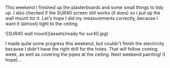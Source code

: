 This weekend I finished up the plasterboards and some small things to tidy up. I also checked if the SUR40 screen still works (it does) so I put up the wall mount for it. Let's hope I did my measurements correctly, because I want it (almost) tight to the ceiling.

![SUR40 wall mount](assets/ready for sur40.jpg)

I made quite some progress this weekend, but couldn't finish the electricity because I didn't have the right drill for the holes. That will follow coming week, as well as covering the pipes at the ceiling. Next weekend painting! (I hope)...